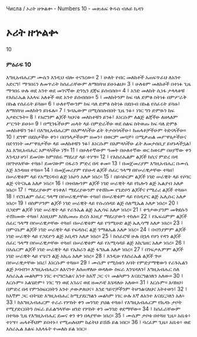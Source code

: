 ﻿
 Числа / ኦሪት ዘኍልቍ - Numbers 10 - መጽሐፍ ቅዱስ ብሉይ ኪዳን
# ኦሪት ዘኍልቍ
10
### ምዕራፍ 10
እግዚአብሔርም ሙሴን እንዲህ ብሎ ተናገረው።
2 ፤ ሁለት የብር መለከቶች አጠፍጥፈህ ለአንተ አድርግ፤ ማኅበሩን ለመጥራት ከሰፈራቸውም ለማስጓዝ ይሁኑልህ።
3 ፤ ሁለቱም መለከቶች በተነፉ ጊዜ ማኅበሩ ሁሉ ወደ አንተ ወደ መገናኛው ድንኳን ደጃፍ ይሰብሰቡ።
4 ፤ አንድ መለከት ሲነፋ ታላላቆቹ የእስራኤል አእላፍ አለቆች ወደ አንተ ይሰብሰቡ።
5 ፤ መለከትንም ከፍ ባለ ድምፅ ስትነፉ በምሥራቅ በኩል የሰፈሩት ይጓዙ።
6 ፤ ሁለተኛውንም ከፍ ባለ ድምፅ ስትነፉ በደቡብ በኩል የሰፈሩት ይጓዙ፤ ለማስጓዝ መለከትን ይነፋሉ።
7 ፤ ጉባኤውም በሚሰበሰብበት ጊዜ ንፉ፥ ነገር ግን ድምፁን ከፍ አታድርጉት።
8 ፤ የአሮንም ልጆች ካህናቱ መለከቶቹን ይንፉ፤ እነርሱም ለልጅ ልጃችሁ ለዘላለም ሥርዓት ይሁኑ።
9 ፤ በሚገፋችሁም ጠላት ላይ በምድራችሁ ወደ ሰልፍ ስትወጡ ከፍ ባለ ድምፅ መለከቶቹን ንፉ፤ በእግዚአብሔርም በአምላካችሁ ፊት ትታሰባላችሁ፥ ከጠላቶቻችሁም ትድናላችሁ።
10 ፤ ደግሞ በደስታችሁ ቀን፥ በበዓላታችሁም ዘመን፥ በወርም መባቻ፥ በሚቃጠል መሥዋዕታችሁና በደኅንነት መሥዋዕታችሁ ላይ መለከቶቹን ንፉ፤ እነርሱም በአምላካችሁ ፊት ለመታሰቢያ ይሆኑላችኋል፤ እኔ እግዚአብሔር አምላካችሁ ነኝ።
11 ፤ በሁለተኛውም ዓመት በሁለተኛው ወር ከወሩም በሀያኛው ቀን እንዲህ ሆነ፤ ደመናው ከምስክሩ ማደሪያ ላይ ተነሣ።
12 ፤ የእስራኤልም ልጆች ከሲና ምድረ በዳ በየጕዞአቸው ተጓዙ፤ ደመናውም በፋራን ምድረ በዳ ቆመ።
13 ፤ በመጀመሪያም እግዚአብሔር በሙሴ እጅ እንዳዘዘ ተጓዙ።
14 ፤ በመጀመሪያም የይሁዳ ልጆች ሰፈር ዓላማ በየሠራዊታቸው ተጓዘ፤ በሠራዊቱም ላይ የአሚናዳብ ልጅ ነአሶን አለቃ ነበረ።
15 ፤ በይሳኮርም ልጆች ነገድ ሠራዊት ላይ የሶገር ልጅ ናትናኤል አለቃ ነበረ።
16 ፤ በዛብሎንም ልጆች ነገድ ሠራዊት ላይ የኬሎን ልጅ ኤልያብ አለቃ ነበረ።
17 ፤ ማደሪያውም ተነቀለ፤ ማደሪያውንም የተሸከሙ የጌድሶን ልጆችና የሜራሪ ልጆች ተጓዙ።
18 ፤ የሮቤልም ሰፈር ዓላማ በየሠራዊታቸው ተጓዘ፤ በሠራዊቱም ላይ የሰዲዮር ልጅ ኤሊሱር አለቃ ነበረ።
19 ፤ በስምዖንም ልጆች ነገድ ሠራዊት ላይ የሱሪሰዳይ ልጅ ሰለሚኤል አለቃ ነበረ።
20 ፤ በጋድም ልጆች ነገድ ሠራዊት ላይ የራጉኤል ልጅ ኤሊሳፍ አለቃ ነበረ።
21 ፤ ቀዓታውያንም መቅደሱን ተሸክመው ተጓዙ፤ እነዚህም እስኪመጡ ድረስ እነዚያ ማደሪያውን ተከሉ።
22 ፤ የኤፍሬምም ልጆች ሰፈር ዓላማ በየሠራዊታቸው ተጓዘ፤ በሠራዊቱም ላይ የዓሚሁድ ልጅ ኤሊሳማ አለቃ ነበረ።
23 ፤ በምናሴም ልጆች ነገድ ሠራዊት ላይ የፍዳሱር ልጅ ገማልኤል አለቃ ነበረ።
24 ፤ በብንያምም ልጆች ነገድ ሠራዊት ላይ የጋዴዮን ልጅ አቢዳን አለቃ ነበረ።
25 ፤ ከሰፈሮቹ ሁሉ በኋላ የሆነ የዳን ልጆች ሰፈር ዓላማ በየሠራዊታቸው ተጓዘ፤ በሠራዊቱም ላይ የአሚሳዳይ ልጅ አኪዔዘር አለቃ ነበረ።
26 ፤ በአሴርም ልጆች ነገድ ሠራዊት ላይ የኤክራን ልጅ ፋግኤል አለቃ ነበረ።
27 ፤ በንፍታሌምም ልጆች ነገድ ሠራዊት ላይ የዔናን ልጅ አኪሬ አለቃ ነበረ።
28 ፤ እንዲሁ የእስራኤል ልጆች ጕዞ በየሠራዊታቸው ነበረ፤ እነርሱም ተጓዙ።
29 ፤ ሙሴም የሚስቱን አባት የምድያማዊውን የራጉኤልን ልጅ ኦባብን። እግዚአብሔር። ለእናንተ እሰጠዋለሁ ወዳለው ስፍራ እንሄዳለን፤ እግዚአብሔር ስለ እስራኤል መልካምን ነገር ተናግሮአልና አንተ ከእኛ ጋር ና፥ መልካምን እናደርግልሃለን አለው።
30 ፤ እርሱም። አልሄድም፥ ነገር ግን ወደ አገሬና ወደ ዘመዶቼ እሄዳለሁ አለው።
31 ፤ እርሱም። እባክህ፥ በምድረ በዳ የምንሰፍርበትን አንተ ታውቃለህና፥ እንደ ዓይኖቻችንም ትሆንልናለህና አትተወን፤
32 ፤ ከእኛም ጋር ብትሄድ እግዚአብሔር ከሚያደርግልን መልካም ነገር ሁሉ እኛ ለአንተ እናደርጋለን አለ።
33 ፤ ከእግዚአብሔርም ተራራ የሦስት ቀን መንገድ ያህል ተጓዙ፤ የእግዚአብሔርም የኪዳኑ ታቦት የሚያድርበትን ስፍራ ይፈልግላቸው ዘንድ የሦስት ቀን መንገድ ቀደማቸው።
34 ፤ ከሰፈራቸውም በተጓዙ ጊዜ የእግዚአብሔር ደመና ቀን ቀን በላያቸው ነበረ።
35 ፤ ሙሴም ታቦቱ በተጓዘ ጊዜ። አቤቱ፥ ተነሣ፥ ጠላቶችህም ይበተኑ፥ የሚጠሉህም ከፊትህ ይሽሹ ይል ነበር።
36 ፤ ባረፈም ጊዜ። አቤቱ፥ ወደ እስራኤል እልፍ አእላፋት ተመለስ ይል ነበር።
